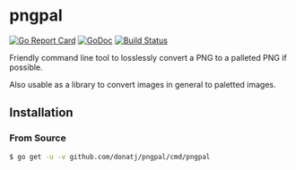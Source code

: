 # pngpal

[![Go Report Card](https://goreportcard.com/badge/github.com/donatj/pngpal)](https://goreportcard.com/report/github.com/donatj/pngpal)
[![GoDoc](https://godoc.org/github.com/donatj/pngpal?status.svg)](https://godoc.org/github.com/donatj/pngpal)
[![Build Status](https://travis-ci.org/donatj/pngpal.svg?branch=master)](https://travis-ci.org/donatj/pngpal)

Friendly command line tool to losslessly convert a PNG to a palleted PNG
if possible.

Also usable as a library to convert images in general to paletted images.

## Installation

### From Source

```bash
$ go get -u -v github.com/donatj/pngpal/cmd/pngpal
```
